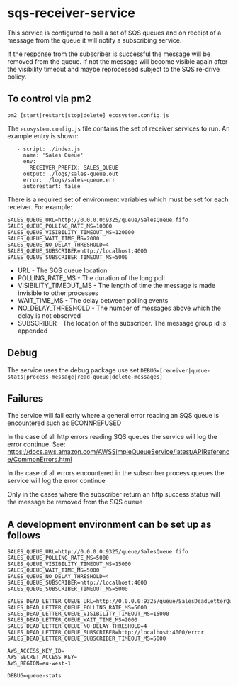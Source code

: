 # sqs-receiver-service

This service is configured to poll a set of SQS queues and on receipt of a message from the queue it will notify a subscribing service.

If the response from the subscriber is successful the message will be removed from the queue. If not the message will become visible again after the visibility timeout and maybe reprocessed subject to the SQS re-drive policy.

## To control via pm2

`pm2 [start|restart|stop|delete] ecosystem.config.js`

The `ecosystem.config.js` file contains the set of receiver services to run. An example entry is shown:

```apps:
   - script: ./index.js
     name: 'Sales Queue'
     env:
       RECEIVER_PREFIX: SALES_QUEUE
     output: ./logs/sales-queue.out
     error: ./logs/sales-queue.err
     autorestart: false
```

There is a required set of environment variables which must be set for each receiver. For example:

```
SALES_QUEUE_URL=http://0.0.0.0:9325/queue/SalesQueue.fifo
SALES_QUEUE_POLLING_RATE_MS=10000
SALES_QUEUE_VISIBILITY_TIMEOUT_MS=120000
SALES_QUEUE_WAIT_TIME_MS=2000
SALES_QUEUE_NO_DELAY_THRESHOLD=4
SALES_QUEUE_SUBSCRIBER=http://localhost:4000
SALES_QUEUE_SUBSCRIBER_TIMEOUT_MS=5000
```

- URL - The SQS queue location
- POLLING_RATE_MS - The duration of the long poll
- VISIBILITY_TIMEOUT_MS - The length of time the message is made invisible to other processes
- WAIT_TIME_MS - The delay between polling events
- NO_DELAY_THRESHOLD - The number of messages above which the delay is not observed
- SUBSCRIBER - The location of the subscriber. The message group id is appended

## Debug

The service uses the debug package use set `DEBUG=[receiver|queue-stats|process-message|read-queue|delete-messages]`

## Failures

The service will fail early where a general error reading an SQS queue is encountered such as ECONNREFUSED

In the case of all http errors reading SQS queues the service will log the error continue.
See: https://docs.aws.amazon.com/AWSSimpleQueueService/latest/APIReference/CommonErrors.html

In the case of all errors encountered in the subscriber process queues the service will log the error continue

Only in the cases where the subscriber return an http success status will the message be removed from the SQS queue

## A development environment can be set up as follows

```
SALES_QUEUE_URL=http://0.0.0.0:9325/queue/SalesQueue.fifo
SALES_QUEUE_POLLING_RATE_MS=5000
SALES_QUEUE_VISIBILITY_TIMEOUT_MS=15000
SALES_QUEUE_WAIT_TIME_MS=5000
SALES_QUEUE_NO_DELAY_THRESHOLD=4
SALES_QUEUE_SUBSCRIBER=http://localhost:4000
SALES_QUEUE_SUBSCRIBER_TIMEOUT_MS=5000

SALES_DEAD_LETTER_QUEUE_URL=http://0.0.0.0:9325/queue/SalesDeadLetterQueue.fifo
SALES_DEAD_LETTER_QUEUE_POLLING_RATE_MS=5000
SALES_DEAD_LETTER_QUEUE_VISIBILITY_TIMEOUT_MS=15000
SALES_DEAD_LETTER_QUEUE_WAIT_TIME_MS=2000
SALES_DEAD_LETTER_QUEUE_NO_DELAY_THRESHOLD=4
SALES_DEAD_LETTER_QUEUE_SUBSCRIBER=http://localhost:4000/error
SALES_DEAD_LETTER_QUEUE_SUBSCRIBER_TIMEOUT_MS=5000

AWS_ACCESS_KEY_ID=
AWS_SECRET_ACCESS_KEY=
AWS_REGION=eu-west-1

DEBUG=queue-stats
```
